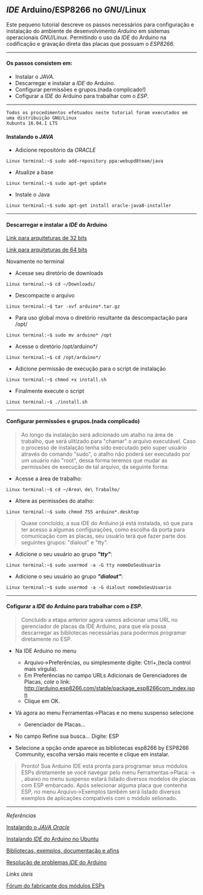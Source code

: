 ## _IDE_ Arduino/ESP8266 no _GNU_/Linux 

Este pequeno tutorial descreve os passos necessários para configuração e instalação do ambiente de desenvolvimento _Arduino_
em sistemas operacionais _GNU_/Linux. Permitindo o uso da _IDE_ do Arduino na codificação e gravação direta das placas que possuam o _ESP8266_.

***
#### Os passos consistem em:
* Instalar o _JAVA_.
* Descarregar e instalar a _IDE_ do Arduino.
* Configurar permissões e grupos.(nada complicado!)
* Cofigurar a _IDE_ do Arduino para trabalhar com o _ESP_.

---

```
Todos os procedimentos efetuados neste tutorial foram executados em uma distribuição GNU/Linux
Xubuntu 16.04.1 LTS
```

#### Instalando o _JAVA_

* Adicione repositório da _ORACLE_
```
Linux terminal:~$ sudo add-repository ppa:webupd8team/java
```
* Atualize a base
```
Linux terminal:~$ sudo apt-get update
```
* Instale o Java
```
Linux terminal:~$ sudo apt-get install oracle-java8-installer
```
---

#### Descarregar e instalar a _IDE_ do Arduino

[Link para arquiteturas de 32 bits](https://www.arduino.cc/download.php?f=/arduino-nightly-linux32.tar.xz)

[Link para arquiteturas de 64 bits](https://www.arduino.cc/download.php?f=/arduino-nightly-linux64.tar.xz)

Novamente no terminal

* Acesse seu diretório de downloads
```
Linux terminal:~$ cd ~/Downloads/
```
* Descompacte o arquivo
```
Linux terminal:~$ tar -xvf arduino*.tar.gz
```
* Para uso global mova o diretório resultante da descompactação para /opt/
```
Linux terminal:~$ sudo mv arduino* /opt
```
* Acesse o diretório /opt/arduino*/
```
Linux terminal:~$ cd /opt/arduino*/
```
* Adicione permissão de execução para o script de instalação
```
Linux terminal:~$ chmod +x install.sh
```
* Finalmente execute o script
```
Linux terminal:~$ ./install.sh
```
---

#### Configurar permissões e grupos.(nada complicado)

>Ao longo da instalação será adicionado um atalho na área de trabalho, que será ulitizado para "chamar" o arquivo executável. Caso o processo de instalação tenha sido executado pelo super usuário através do comando "sudo", o atalho não poderá ser    executado por um usuário não "root", dessa forma teremos que mudar as permissões de execução de tal arquivo, da seguinte forma:

* Acesse a área de trabalho:
```
Linux terminal:~$ cd ~/Área\ de\ Trabalho/
```
* Altere as permissões do atalho:
```
Linux terminal:~$ sudo chmod 755 arduino*.desktop
```

>Quase concluído, a sua IDE do Arduino já está instalada, só que para ter acesso a algumas configurações, como escolha da porta para comunicação com as placas, seu usuário terá que fazer parte dos seguintes grupos: "dialout" e "tty".

* Adicione o seu usuário ao grupo _**"tty"**_:
```
Linux terminal:~$ sudo usermod -a -G tty nomeDoSeuUsuario
``` 
* Adicione o seu usuário ao grupo _**"dialout"**_:
```
Linux terminal:~$ sudo usermod -a -G dialout nomeDoSeuUsuario
```
---

#### Cofigurar a _IDE_ do Arduino para trabalhar com o _ESP_.

>Concluído a etapa anterior agora vamos adicionar uma URL no gerenciador de placas da IDE Arduino, para que ela possa descarregar as bibliotecas necessárias para podermos programar diretamente no ESP.

* Na IDE Arduino no menu
  * Arquivo->Preferências, ou simplesmente digite: Ctrl+,(tecla control mais vírgula).
  * Em Preferências no campo URLs Adicionais de Gerenciadores de Placas, _cole_ o link:
    http://arduino.esp8266.com/stable/package_esp8266com_index.json
  * Clique em OK.

* Vá agora ao menu Ferramentas->Placas e no menu suspenso selecione
   * Gerenciador de Placas...

* No campo Refine sua busca... Digite: ESP

* Selecione a opção onde aparece as bibliotecas esp8266 by ESP8266 Community, escolha versão mais recente e clique em instalar.

>Pronto! Sua Arduino IDE está pronta para programar seus módulos ESPs diretamente se você navegar pelo menu Ferramentas->Placa: -> , abaixo no menu suspenso estará listado diversos modelos de placas com ESP embarcado. Após selecionar alguma placa que contenha ESP, no menu Arquivo->Exemplos também será listado diversos exemplos de aplicações compatíveis com o módulo selionado.

----

*Referências*

[Instalando o _JAVA Oracle_](http://www.webupd8.org/2012/09/install-oracle-java-8-in-ubuntu-via-ppa.html)

[Instalando _IDE_ do Arduino no Ubuntu](http://ubuntuhandbook.org/index.php/2015/11/install-arduino-ide-1-6-6-ubuntu/)

[Bibliotecas, exemplos, documentação e afins](https://github.com/esp8266/Arduino)

[Resolução de problemas _IDE_ do Arduino](https://www.arduino.cc/en/Guide/Troubleshooting#toc1)

*Links úteis*

[Fórum do fabricante dos módulos ESPs](http://bbs.espressif.com/)
